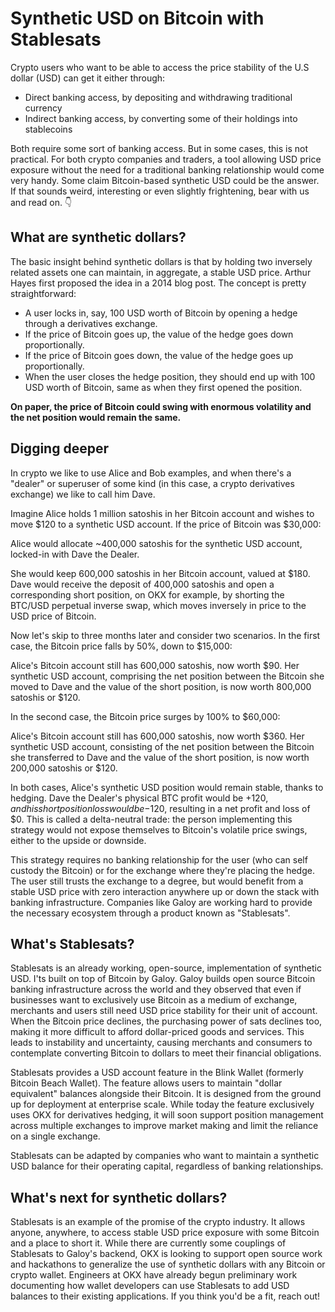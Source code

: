 # Synthetic USD on Bitcoin with Stablesats

Crypto users who want to be able to access the price stability of the U.S dollar (USD) can get it either through:

- Direct banking access, by depositing and withdrawing traditional currency
- Indirect banking access, by converting some of their holdings into stablecoins

Both require some sort of banking access. But in some cases, this is not practical. For both crypto companies and traders, a tool allowing USD price exposure without the need for a traditional banking relationship would come very handy. Some claim Bitcoin-based synthetic USD could be the answer. If that sounds weird, interesting or even slightly frightening, bear with us and read on. 👇

## What are synthetic dollars?

The basic insight behind synthetic dollars is that by holding two inversely related assets one can maintain, in aggregate, a stable USD price. Arthur Hayes first proposed the idea in a 2014 blog post. The concept is pretty straightforward:

- A user locks in, say, 100 USD worth of Bitcoin by opening a hedge through a derivatives exchange.
- If the price of Bitcoin goes up, the value of the hedge goes down proportionally.
- If the price of Bitcoin goes down, the value of the hedge goes up proportionally.
- When the user closes the hedge position, they should end up with 100 USD worth of Bitcoin, same as when they first opened the position.

__On paper, the price of Bitcoin could swing with enormous volatility and the net position would remain the same.__

## Digging deeper

In crypto we like to use Alice and Bob examples, and when there's a "dealer" or superuser of some kind (in this case, a crypto derivatives exchange) we like to call him Dave.

Imagine Alice holds 1 million satoshis in her Bitcoin account and wishes to move $120 to a synthetic USD account. If the price of Bitcoin was $30,000:

Alice would allocate ~400,000 satoshis for the synthetic USD account, locked-in with Dave the Dealer.

She would keep 600,000 satoshis in her Bitcoin account, valued at $180.
Dave would receive the deposit of 400,000 satoshis and open a corresponding short position, on OKX for example, by shorting the BTC/USD perpetual inverse swap, which moves inversely in price to the USD price of Bitcoin.

Now let's skip to three months later and consider two scenarios. In the first case, the Bitcoin price falls by 50%, down to $15,000:

Alice's Bitcoin account still has 600,000 satoshis, now worth $90.
Her synthetic USD account, comprising the net position between the Bitcoin she moved to Dave and the value of the short position, is now worth 800,000 satoshis or $120.

In the second case, the Bitcoin price surges by 100% to $60,000:

Alice's Bitcoin account still has 600,000 satoshis, now worth $360.
Her synthetic USD account, consisting of the net position between the Bitcoin she transferred to Dave and the value of the short position, is now worth 200,000 satoshis or $120.

In both cases, Alice's synthetic USD position would remain stable, thanks to hedging. Dave the Dealer's physical BTC profit would be +$120, and his short position loss would be -$120, resulting in a net profit and loss of $0. This is called a delta-neutral trade: the person implementing this strategy would not expose themselves to Bitcoin's volatile price swings, either to the upside or downside.

This strategy requires no banking relationship for the user (who can self custody the Bitcoin) or for the exchange where they're placing the hedge. The user still trusts the exchange to a degree, but would benefit from a stable USD price with zero interaction anywhere up or down the stack with banking infrastructure. Companies like Galoy are working hard to provide the necessary ecosystem through a product known as "Stablesats".

## What's Stablesats?

Stablesats is an already working, open-source, implementation of synthetic USD. I'ts built on top of Bitcoin by Galoy. Galoy builds open source Bitcoin banking infrastructure across the world and they observed that even if businesses want to exclusively use Bitcoin as a medium of exchange, merchants and users still need USD price stability for their unit of account. When the Bitcoin price declines, the purchasing power of sats declines too, making it more difficult to afford dollar-priced goods and services. This leads to instability and uncertainty, causing merchants and consumers to contemplate converting Bitcoin to dollars to meet their financial obligations.

Stablesats provides a USD account feature in the Blink Wallet (formerly Bitcoin Beach Wallet). The feature allows users to maintain "dollar equivalent" balances alongside their Bitcoin. It is designed from the ground up for deployment at enterprise scale. While today the feature exclusively uses OKX for derivatives hedging, it will soon support position management across multiple exchanges to improve market making and limit the reliance on a single exchange.

Stablesats can be adapted by companies who want to maintain a synthetic USD balance for their operating capital, regardless of banking relationships.

## What's next for synthetic dollars?

Stablesats is an example of the promise of the crypto industry. It allows anyone, anywhere, to access stable USD price exposure with some Bitcoin and a place to short it. While there are currently some couplings of Stablesats to Galoy's backend, OKX is looking to support open source work and hackathons to generalize the use of synthetic dollars with any Bitcoin or crypto wallet. Engineers at OKX have already begun preliminary work documenting how wallet developers can use Stablesats to add USD balances to their existing applications. If you think you'd be a fit, reach out!